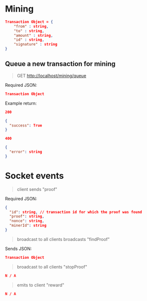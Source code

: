 # Mining

```json
Transaction Object = {
    "from" : string,
    "to" : string,
    "amount" : string,
    "id" : string,
    "signature" : string
}

```

## Queue a new transaction for mining

> GET <http://localhost/mining/queue>

Required JSON:

```json
Transaction Object
```

Example return:

```json
200

{
  "success": True
}
```

```json
400

{
  "error": string
}
```

# Socket events

> client sends "proof"

Required JSON:

```json
{
  "id": string, // transaction id for which the proof was found
  "proof": string,
  "nonce": string,
  "minerId": string
}
```

> broadcast to all clients broadcasts "findProof"

Sends JSON:

```json
Transaction Object
```

> broadcast to all clients "stopProof"

```json
N / A
```

> emits to client "reward"

```json
N / A
```
